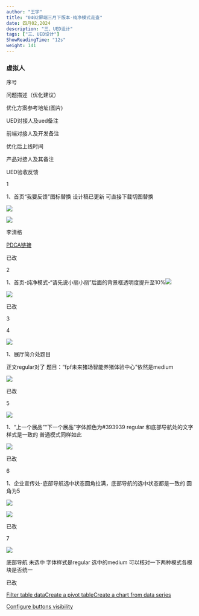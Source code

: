 ```yaml
---
author: "王宇"
title: "0402屏端三月下版本-纯净模式走查"
date: 四月02,2024
description: "三、UED设计"
tags: ["三、UED设计"]
ShowReadingTime: "12s"
weight: 141
---
```

### 虚拟人

序号

问题描述（优化建议）

优化方案参考地址(图片)

UED对接人及ued备注

前端对接人及开发备注

优化后上线时间

产品对接人及其备注

UED验收反馈

1

1、首页“我要反馈”图标替换 设计稿已更新 可直接下载切图替换

![](/download/thumbnails/123638630/image2024-4-2_10-16-19.png?version=1&modificationDate=1712024180049&api=v2)

![](/download/thumbnails/123638630/image2024-4-2_10-16-47.png?version=1&modificationDate=1712024207943&api=v2)

李清格

[PDCA链接](https://pdca.yingzi.com/#/documentMgtView_1712024253321?type=design&prdVersionModuleId=2158&prdVersionId=1385&designModuleId=1890&id=312&iframeParam=)

已改

  

  

  

2

1、首页-纯净模式-“请先说小丽小丽”后面的背景框透明度提升至10%![](/download/attachments/123638630/image2024-4-2_10-20-26.png?version=1&modificationDate=1712024426340&api=v2)

![](/download/attachments/123638630/image2024-4-2_10-22-49.png?version=1&modificationDate=1712024569601&api=v2)

  

已改

  

  

  

3

  

  

  

  

  

  

  

4

![](/download/thumbnails/123638630/image%2083.png?version=1&modificationDate=1712024136359&api=v2)

1、展厅简介处题目

正文regular对了 题目：“fpf未来猪场智能养猪体验中心”依然是medium

![](/download/thumbnails/123638630/image2024-3-15_10-47-51.png?version=1&modificationDate=1712024136383&api=v2)

  

已改

  

  

  

5

![](/download/attachments/123638630/image2024-4-2_10-26-10.png?version=1&modificationDate=1712024771250&api=v2)

1、“上一个展品”“下一个展品”字体颜色为#393939 regular 和底部导航处的文字样式是一致的 普通模式同样如此

  

  

![](/download/attachments/123638630/image2024-4-2_10-29-6.png?version=1&modificationDate=1712024947090&api=v2)

  

已改

  

  

  

6

1、企业宣传处-底部导航选中状态圆角拉满，底部导航的选中状态都是一致的 圆角为5

![](/download/thumbnails/123638630/image2024-4-2_10-40-56.png?version=1&modificationDate=1712025656924&api=v2)

![](/download/attachments/123638630/image2024-4-2_10-42-34.png?version=1&modificationDate=1712025754132&api=v2)

  

已改

  

  

  

7

![](/download/attachments/123638630/image2024-4-2_10-46-42.png?version=1&modificationDate=1712026002602&api=v2)

底部导航 未选中 字体样式是regular 选中的medium 可以核对一下两种模式各模块是否统一

  

  

已改

  

  

  

  

  

  

  

  

  

  

  

  

  

  

  

  

  

  

  

  

[Filter table data](#)[Create a pivot table](#)[Create a chart from data series](#)

[Configure buttons visibility](/users/tfac-settings.action)